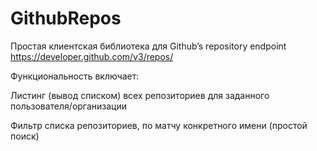 # GithubRepos
Простая клиентская библиотека для  Github’s repository endpoint https://developer.github.com/v3/repos/

Функциональность включает:

Листинг (вывод списком) всех репозиториев для заданного пользователя/организации

Фильтр списка репозиториев, по матчу конкретного имени (простой поиск)




